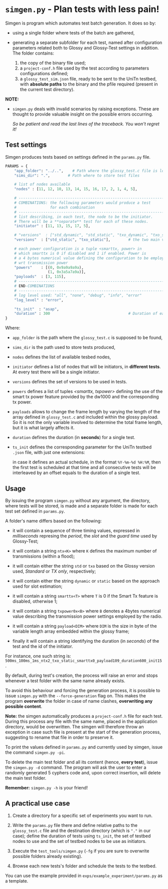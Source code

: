 # `simgen.py` - Plan tests with less pain!

Simgen is program which automates test batch generation.
It does so by:

* using a single folder where tests of the batch are gathered,
* generating a separate subfolder for each test, named after configuration
  parameters related both to Glossy and Glossy-Test settings in addition. 
  The folder contains:

  1. the copy of the binary file used;
  2. a `project-conf.h` file used by the test according to
     parameters configurations defined;
  3. a `glossy_test_sim.json` file, ready to be sent to the UniTn testbed, with
     **absolute paths** to the binary and the pfile required (present in the current
     test directory).

**NOTE:**

* `simgen.py` deals with invalid scenarios by raising exceptions.
  These are thought to provide valuable insight on the possible errors
  occurring.

  *So be patient and read the last lines of the traceback.*
  *You won't regret it!*


## Test settings

Simgen produces tests based on settings defined in the
`params.py` file.

```python
PARAMS = {
    "app_folder": "../..",    # Path where the glossy_test.c file is located
    "sims_dir": ".",        # Path where to store test files

    # list of nodes available
    "nodes" : [11, 12, 10, 13, 14, 15, 16, 17, 2, 1, 4, 5],

    # -------------------------------------------------------------------------
    # COMBINATIONS: the following parameters would produce a test
    #               for each combination
    # -------------------------------------------------------------------------
    # list describing, in each test, the node to be the initiator.
    # There will be a **separate** test for each of these nodes.
    "initiator" : [11, 13, 15, 17, 5],

    # "versions"  : ["std_dynamic", "std_static", "txo_dynamic", "txo_static"]
    "versions"  : ["std_static", "txo_static"],        # the two main versions

    # each power configuration is a tuple <smarttx, power> in
    # which smarttx is 0 if disabled and 1 if enabled. Power is
    # a 4 bytes numerical value defining the configuration to be employed
    # wrt transmission power
    "powers"    : [(0, 0x9a9a9a9a),
                   (1, 0x3a5a7a9a)],
    "payloads"  : [3, 115],
    # -------------------------------------------------------------------------
    # END-COMBINATIONS
    # -------------------------------------------------------------------------
    # log level used: "all", "none", "debug", "info", "error"
    "log_level" : "error",

    "ts_init"  : "asap",
    "duration" : 300                                   # Duration of each test
}
```

Where:

* `app_folder` is the path where the `glossy_test.c` is
   supposed to be found,

* `sims_dir` is the path used to store tests produced,

* `nodes` defines the list of available tesbed nodes,

* `initiator` defines a list of nodes that will be initiators, in
   **different tests**. At every test there will
  be a single initiator.

* `versions` defines the set of versions to be used in
  tests.

* `powers` defines a list of tuples *<smarttx, txpower>*
  defining the use of the smart tx power feature provided by the dw1000
  and the corresponding tx power.

* `payloads` allows to change the frame length by varying the
  length of the array defined in `glossy_test.c` and included
  within the glossy payload. So it is not the only
  variable involved to determine the total frame length, but
  it is what largely affects it.

* `duration` defines the duration (in **seconds**) for a single
  test.

* `ts_init` defines the corresponding parameter for the UniTn testbed `.json`
  file, with just one extensions:

  in case it defines an actual schedule, in the format `%Y-%m-%d %H:%M`,
  then the first test is scheduled at that time and all
  consecutive tests will be interleaved by an offset equals
  to the duration of a single test.


## Usage

By issuing the program `simgen.py` without any argument,
the directory, where tests will be stored, is made
and a separate folder is made for each test set defined in `params.py`.

A folder's name differs based on the following:

* it will contain a sequence of three timing values, expressed
  in *milliseconds* represing the *period*, the *slot* and
  the *guard time* used by Glossy-Test;

* it will contain a string `ntx<K>` where `K` defines the maximum number
  of transmissions (within a flood);

* it will contain either the string `std` or `txo` based on
  the Glossy version used, *Standard* or *TX only*, respectively;

* it will contain either the string `dynamic` or `static` based
  on the approach used for slot estimation;

* it will contain a string `smarttx<T>` where `T` is 0
  if the Smart Tx feature is disabled, otherwise 1;

* it will contain a string `txpower0x<B>` where `B` denotes
  a 4bytes numerical value describing the transmission power
  settings employed by the radio.

* it will contain a string `payload<DIM>` where `DIM` is
  the size in byte of the variable length array embedded
  within the glossy frame;

* finally it will contain a string identifying the duration (in
  *seconds*) of the test and the id of the initiator.

For instance, one such string is:
`500ms_100ms_1ms_ntx2_txo_static_smarttx0_payload109_duration600_init15`.

By default, during test's creation, the process will raise
an error and stops whenever a test folder with the same
name already exists.

To avoid this behaviour and forcing the generation process, it is
possible to issue `simgen.py` with the `--force-generation` flag on.
This makes the program **overwrite** the folder in case of name clashes,
**overwriting any possible content**.

**Note:** the simgen automatically produces a `project-conf.h` file
for each test. During this process any file with the same name, placed
in the application directory, would be overwritten.
The simgen will therefore throw an exception in case such file is present
at the start of the generation process, suggesting to rename
that file in order to preserve it.

To print the values defined in `params.py` and currently used
by simgen, issue the command `simgen.py -pi`.

To delete the main test folder and all its content (hence,
**every test**), issue the `simgen.py -d` command.
The program will ask the user to enter a randomly generated 5 cyphers
code and, upon correct insertion, will delete the main test
folder.

**Remember:** `simgen.py -h` is your friend!

## A practical use case

1. Create a directory for a specific set of experiments you want to run.
2. Write the `params.py` file there and define relative paths to
   the `glossy_test.c` file and the destination directory (which is `"."` in our case);
   define the duration of tests using `ts_init`,
   the set of testbed nodes to use and the set
   of testbed nodes to be use as initiators.

2. Execute the `test_tools/simgen.py` (`-fg` if you are sure to overwrite possible
   folders already existing).

3. Browse each new tests's folder and schedule the tests
   to the testbed.
   
You can use the example provided in `exps/example_experiment/params.py` as a template.


